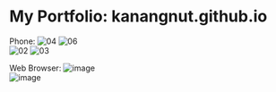 # My Portfolio: kanangnut.github.io

Phone:
![04](https://github.com/Kanangnut/kanangnut.github.io/assets/130201193/1b254816-71b7-4edf-a487-bde46c9951a4)
![06](https://github.com/Kanangnut/kanangnut.github.io/assets/130201193/f088cac6-b6b6-4a4f-a29f-6add3d3de317)
<br>
![02](https://github.com/Kanangnut/kanangnut.github.io/assets/130201193/3633f34d-6d4d-460a-9731-28f74cc13921)
![03](https://github.com/Kanangnut/kanangnut.github.io/assets/130201193/70a1f618-ea56-4ddd-a6af-518487fcf6c6)

Web Browser:
![image](https://github.com/Kanangnut/kanangnut.github.io/assets/130201193/5ecc317f-ec27-4710-bf49-1e14ce6175c3)
<br>
![image](https://github.com/Kanangnut/kanangnut.github.io/assets/130201193/2a48dcf5-34a7-43d3-a7b4-5fb684cbeac5)

